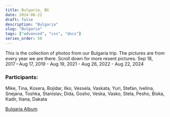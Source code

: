 ```yaml
---
title: Bulgaria, BG
date: 2024-08-22
draft: false
description: "Bulgaria"
slug: "Bulgaria"
tags: ["advanced", "css", "docs"]
series_order: 50
---
```


This is the collection of photos from our Bulgaria trip. The pictures are from every year we are there. Scroll down for more resent pictures. 
Sep 18, 2017 – Aug 17, 2019 - Aug 19, 2021 - Aug 26, 2022 - Aug 22, 2024

### Participants:
Mike, Tina, Kosera, Bojidar, Ilko, Vessela, Vaskata, Yuri, Stefan, Ivelina, Snejana, Toshka, Stanislav, Dida, Gosho, Veska, Vasko, Stela, Pesho, Biska, Kadir, Iliana, Dakata

[Bulgaria Album](https://photos.app.goo.gl/PwjI2fcUiSFOkBIx2)
